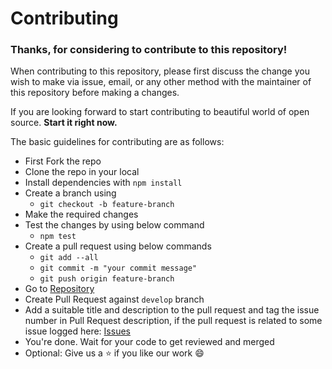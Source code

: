 # Contributing

### Thanks, for considering to contribute to this repository! 

When contributing to this repository, please first discuss the change you wish to make via issue,
email, or any other method with the maintainer of this repository before making a changes. 

If you are looking forward to start contributing to beautiful world of open source.
**Start it right now.**

The basic guidelines for contributing are as follows:  
- First Fork the repo
- Clone the repo in your local
- Install dependencies with `npm install`
- Create a branch using 
  - `git checkout -b feature-branch`
- Make the required changes
- Test the changes by using below command
  - `npm test`
- Create a pull request using below commands
  - `git add --all`
  - `git commit -m "your commit message"`
  - `git push origin feature-branch`
- Go to [Repository](https://github.com/ksaurabh4/useful-info/)
- Create Pull Request against `develop` branch
- Add a suitable title and description to the pull request and tag the issue number in Pull Request description, if the pull request is related to some issue logged here: [Issues](https://github.com/ksaurabh4/useful-info/issues)
- You're done. Wait for your code to get reviewed and merged
- Optional: Give us a :star: if you like our work :smile:
